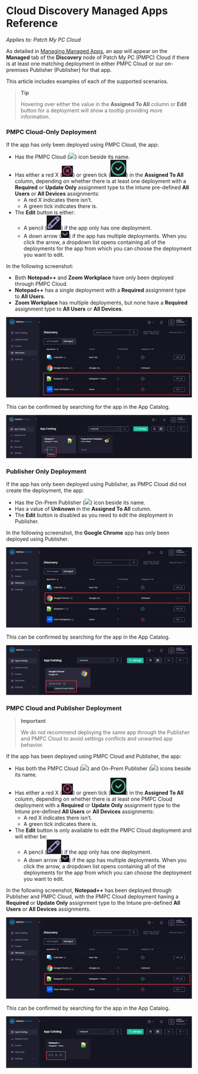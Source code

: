 # Cloud Discovery Managed Apps Reference

_Applies to: Patch My PC Cloud_

As detailed in [Managing Managed Apps](manage-cloud-managed-apps.md), an app will appear on the <strong>Managed</strong> tab of the <strong>Discovery</strong> node of Patch My PC (PMPC) Cloud if there is at least one matching deployment in either PMPC Cloud or our on-premises Publisher (Publisher) for that app.

This article includes examples of each of the supported scenarios.

<blockquote class="wp-block-quote">
<p><strong>Tip</strong></p>
<p>Hovering over either the value in the <strong>Assigned To All</strong> column or <strong>Edit</strong> button for a deployment will show a tooltip providing more information.</p>
</blockquote>

### PMPC Cloud-Only Deployment

If the app has only been deployed using PMPC Cloud, the app:

* Has the PMPC Cloud (![](/_images/image-(2124).png>)) icon beside its name.
* Has either a red X (![](/_images/image-(379).png)) or green tick (![](/_images/image-(380).png)) in the <strong>Assigned To All</strong> column, depending on whether there is at least one deployment with a <strong>Required</strong> or <strong>Update Only</strong> assignment type to the Intune pre-defined <strong>All Users</strong> or <strong>All Devices</strong> assignments:
  * A red X indicates there isn’t.
  * A green tick indicates there is.
* The <strong>Edit</strong> button is either:
  * A pencil (![](/_images/image-(381).png)) if the app only has one deployment.
  * A down arrow (![](/_images/image-(382).png)) if the app has multiple deployments. When you click the arrow, a dropdown list opens containing all of the deployments for the app from which you can choose the deployment you want to edit.

In the following screenshot:

* Both <strong>Notepad++</strong> and <strong>Zoom Workplace</strong> have only been deployed through PMPC Cloud.
* <strong>Notepad++</strong> has a single deployment with a <strong>Required</strong> assignment type to <strong>All Users</strong>.
* <strong>Zoom Workplace</strong> has multiple deployments, but none have a <strong>Required</strong> assignment type to <strong>All Users</strong> or <strong>All Devices</strong>.

![How an app only deployed through PMPC Cloud appears in the “Managed” tab](/_images/image-(2127).png "How an app only deployed through PMPC Cloud appears in the “Managed” tab")

This can be confirmed by searching for the app in the App Catalog.

![How an app only deployed through PMPC Cloud appears in the App Catalog](/_images/image-(384).png "How an app only deployed through PMPC Cloud appears in the App Catalog")

### Publisher Only Deployment

If the app has only been deployed using Publisher, as PMPC Cloud did not create the deployment, the app:

* Has the On-Prem Publisher (![](/_images/image-(2125).png>)) icon beside its name.
* Has a value of <strong>Unknown</strong> in the <strong>Assigned To All</strong> column.
* The <strong>Edit</strong> button is disabled as you need to edit the deployment in Publisher.

In the following screenshot, the <strong>Google Chrome</strong> app has only been deployed using Publisher.

![How an app only deployed through Publisher appears in the “Managed” tab](/_images/image-(2128).png "How an app only deployed through Publisher appears in the “Managed” tab")

This can be confirmed by searching for the app in the App Catalog.

![How an app only deployed through Publisher appears in the App Catalog](/_images/image-(2129).png "How an app only deployed through Publisher appears in the App Catalog")

### PMPC Cloud and Publisher Deployment

<blockquote class="wp-block-quote">
<p><strong>Important</strong></p>
<p>We do not recommend deploying the same app through the Publisher and PMPC Cloud to avoid settings conflicts and unwanted app behavior.</p>
</blockquote>

If the app has been deployed using PMPC Cloud and Publisher, the app:

* Has both the PMPC Cloud (![](/_images/image-(2124).png>)) and On-Prem Publisher (![](/_images/image-(2125).png>)) icons beside its name.
* Has either a red X (![](/_images/image-(387).png)) or green tick (![](/_images/image-(389).png)) in the <strong>Assigned To All</strong> column, depending on whether there is at least one PMPC Cloud deployment with a <strong>Required</strong> or <strong>Update Only</strong> assignment type to the Intune pre-defined <strong>All Users</strong> or <strong>All Devices</strong> assignments:
  * A red X indicates there isn’t.
  * A green tick indicates there is.
* The <strong>Edit</strong> button is only available to edit the PMPC Cloud deployment and will either be:
  * &#x20;A pencil (![](/_images/image-(390).png)) if the app only has one deployment.
  * A down arrow (![](/_images/image-(391).png)) if the app has multiple deployments. When you click the arrow, a dropdown list opens containing all of the deployments for the app from which you can choose the deployment you want to edit.

In the following screenshot, <strong>Notepad++</strong> has been deployed through Publisher and PMPC Cloud, with the PMPC Cloud deployment having a <strong>Required</strong> or <strong>Update Only</strong> assignment type to the Intune pre-defined <strong>All Users</strong> or <strong>All Devices</strong> assignments.

![How an app deployed through both PMPC Cloud and Publisher appears in the “Managed” tab](/_images/image-(2130).png "How an app deployed through both PMPC Cloud and Publisher appears in the “Managed” tab")

This can be confirmed by searching for the app in the App Catalog.

![How an app deployed through both PMPC Cloud and Publisher appears in the App Catalog](/_images/image-(2131).png "How an app deployed through both PMPC Cloud and Publisher appears in the App Catalog")